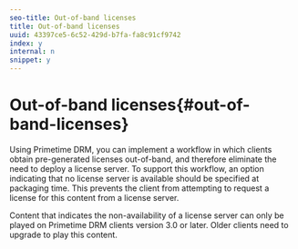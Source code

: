 ```yaml
---
seo-title: Out-of-band licenses
title: Out-of-band licenses
uuid: 43397ce5-6c52-429d-b7fa-fa8c91cf9742
index: y
internal: n
snippet: y
---
```


# Out-of-band licenses{#out-of-band-licenses}

Using Primetime DRM, you can implement a workflow in which clients obtain pre-generated licenses out-of-band, and therefore eliminate the need to deploy a license server. To support this workflow, an option indicating that no license server is available should be specified at packaging time. This prevents the client from attempting to request a license for this content from a license server.

Content that indicates the non-availability of a license server can only be played on Primetime DRM clients version 3.0 or later. Older clients need to upgrade to play this content. 
